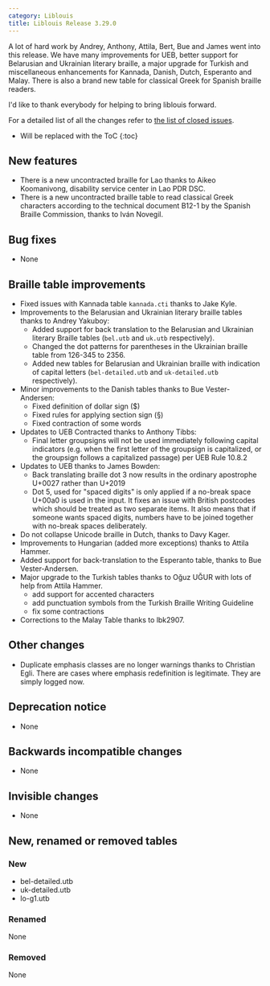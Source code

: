 ```yaml
---
category: Liblouis
title: Liblouis Release 3.29.0
---
```


A lot of hard work by Andrey, Anthony, Attila, Bert, Bue and James went into this release. We have many improvements for UEB, better support for Belarusian and Ukrainian literary braille, a major upgrade for Turkish and miscellaneous enhancements for Kannada, Danish, Dutch, Esperanto and Malay. There is also a brand new table for classical Greek for Spanish braille readers.

I\'d like to thank everybody for helping to bring liblouis forward.

For a detailed list of all the changes refer to [the list of closed issues](https://github.com/liblouis/liblouis/milestone/39?closed=1).

* Will be replaced with the ToC
{:toc}


## New features

-   There is a new uncontracted braille for Lao thanks to Aikeo Koomanivong, disability service center in Lao PDR DSC.
-   There is a new uncontracted braille table to read classical Greek characters according to the technical document B12-1 by the Spanish Braille Commission, thanks to Iván Novegil.

## Bug fixes

-   None

## Braille table improvements

-   Fixed issues with Kannada table `kannada.cti` thanks to Jake Kyle.
-   Improvements to the Belarusian and Ukrainian literary braille tables thanks to Andrey Yakuboy:
    -   Added support for back translation to the Belarusian and Ukrainian literary Braille tables (`bel.utb` and `uk.utb` respectively).
    -   Changed the dot patterns for parentheses in the Ukrainian braille table from 126-345 to 2356.
    -   Added new tables for Belarusian and Ukrainian braille with indication of capital letters (`bel-detailed.utb` and `uk-detailed.utb` respectively).
-   Minor improvements to the Danish tables thanks to Bue Vester-Andersen:
    -   Fixed definition of dollar sign (\$)
    -   Fixed rules for applying section sign (§)
    -   Fixed contraction of some words
-   Updates to UEB Contracted thanks to Anthony Tibbs:
    -   Final letter groupsigns will not be used immediately following capital indicators (e.g. when the first letter of the groupsign is capitalized, or the groupsign follows a capitalized passage) per UEB Rule 10.8.2
-   Updates to UEB thanks to James Bowden:
    -   Back translating braille dot 3 now results in the ordinary apostrophe U+0027 rather than U+2019
    -   Dot 5, used for \"spaced digits\" is only applied if a no-break space U+00a0 is used in the input. It fixes an issue with British postcodes which should be treated as two separate items. It also means that if someone wants spaced digits, numbers have to be joined together with no-break spaces deliberately.
-   Do not collapse Unicode braille in Dutch, thanks to Davy Kager.
-   Improvements to Hungarian (added more exceptions) thanks to Attila Hammer.
-   Added support for back-translation to the Esperanto table, thanks to Bue Vester-Andersen.
-   Major upgrade to the Turkish tables thanks to Oğuz UĞUR with lots of help from Attila Hammer.
    -   add support for accented characters
    -   add punctuation symbols from the Turkish Braille Writing Guideline
    -   fix some contractions
-   Corrections to the Malay Table thanks to lbk2907.

## Other changes

-   Duplicate emphasis classes are no longer warnings thanks to Christian Egli. There are cases where emphasis redefinition is legitimate. They are simply logged now.

## Deprecation notice

-   None

## Backwards incompatible changes

-   None

## Invisible changes

-   None

## New, renamed or removed tables

### New

-   bel-detailed.utb
-   uk-detailed.utb
-   lo-g1.utb

### Renamed

None

### Removed

None
